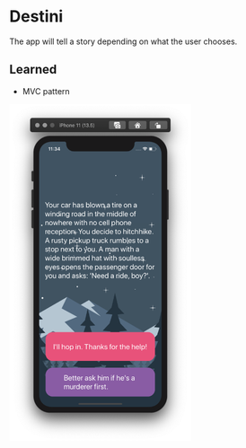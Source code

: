 #  Destini

The app will tell a story depending on what the user chooses.

## Learned
* MVC pattern
<p>
<img src="Documentation/1.png" height="600px">
</p>
